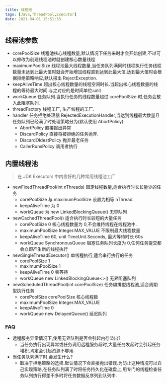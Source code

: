 ```yaml
---
title: 线程池
tags: [Java,ThreadPool,Executor]
date: 2021-04-01 15:51:33
---
```


## 线程池参数

- corePoolSize 线程池核心线程数量,默认情况下任务来时才会开始创建,不过可以修改为创建线程池时就创建核心数量线程
- maximumPoolSize 线程池最大线程数量,当任务队列满同时线程执行任务线程数量未达到此最大值时就会开始增加线程直到达到此最大值.达到最大值时会根据拒绝策略响应,默认报出 RejectException.
- keepAliveTime 超出核心线程数量的线程空闲时长.当超出核心线程数量的线程的等待最大时间.与之对应的是时间单位:unit
- workQueue 任务队列.当执行任务的线程数量超过 corePoolSize 时,任务会放入此阻塞队列.
- threadFactory 线程工厂, 生产线程的工厂.
- handler 任务拒绝处理器 RejectedExecutionHandler,当达到线程最大数量且任务队列已经满了时处理策略分为(默认使用 AbortPolicy):
    - AbortPolicy 直接报出异常
    - DiscardPolicy 直接将被拒绝的任务抛弃.
    - DiscardOldestPolicy 抛弃最老任务
    - CallerRunsPolicy 调用者执行

## 内置线程池

> 在 JDK Executors 中内置好的几种常用线程池工厂

- newFixedThreadPool(int nThreads) 固定线程数量,适合执行时长长量少的任务
    - corePoolSize 与 maximumPoolSize 设置为相等 nThread.
    - keepAliveTime 为 0
    - workQueue 为 new LinkedBlockingQueue<Runnable>() 无界队列
- newCachedThreadPool() 适合执行时长较短的大量任务 
    - corePoolSize 0 核心线程数量为 0,不会维持线程在线程池中.
    - maximumPoolSize Integer.MAX_VALUE 不限制最大线程数量
    - keepAliveTime 60, unit TimeUnit.Seconds, 最大等待时长 60s
    - workQueue SynchronousQueue 阻塞任务队列长度为 0,任何任务提交都会立即产生新的线程执行
- newSingleThreadExecutor() 单线程执行,适合串行执行的任务
    - corePoolSize 1 
    - maximumPoolSize 1
    - keepAliveTime 0 零等待
    - workQueue new LinkedBlockingQueue<>() 无界阻塞队列
- newScheduledThreadPool(int corePoolSize) 任务编排型线程池,适合周期型执行任务
    - corePoolSize corePoolSize 核心线程数
    - maximumPoolSize Integer.MAX_VALUE
    - keepAliveTime 0
    - workQueue new DelayedQueue() 延迟队列

### FAQ

- 远程服务异常情况下,使用无界队列是否会引起内存溢出?
    - 当任务执行出现异常或任务调用远程服务超时,大量任务发起时会引起任务堆积,肯定会引起资源不够用.
- 当任务队列满了时,会发生什么?
    - 取决于拒绝策略的选择.默认情况下会直接抛出错误.为防止这种情况可以自己实现策略,在任务队列满了时将任务持久化在磁盘上,用专门的线程检查任务队列执行得差不多时将任务数据反序列到队列中.